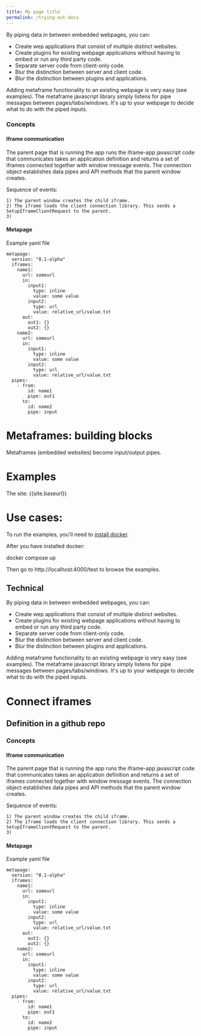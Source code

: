```yaml
---
title: My page title
permalink: /trying-out-docs
---
```


By piping data in between embedded webpages, you can:

 - Create wep applications that consist of multiple distinct websites.
 - Create plugins for existing webpage applications without having to embed or run any third party code.
 - Separate server code from client-only code.
 - Blur the distinction between server and client code.
 - Blur the distinction between plugins and applications.

Adding metaframe functionality to an existing webpage is very easy (see examples). The metaframe javascript library simply listens for pipe messages between pages/tabs/windows. It's up to your webpage to decide what to do with the piped inputs.



### Concepts

#### Iframe communication

The parent page that is running the app runs the iframe-app javascript code that communicates takes an application definition and returns a set of iframes connected together with window message events. The connection object establishes data pipes and API methods that the parent window creates.

Sequence of events:

	1) The parent window creates the child iframe.
	2) The iframe loads the client connection library. This sends a SetupIframeClientRequest to the parent.
	3) 


#### Metapage

Example yaml file

```
metapage:
  version: "0.1-alpha"
  iframes:
    name1:
      url: someurl
      in:
        input1:
          type: inline
          value: some value
        input2:
          type: url
          value: relative_url/value.txt
      out:
        out1: {}
        out2: {}
    name2:
      url: someurl
      in:
        input1:
          type: inline
          value: some value
        input2:
          type: url
          value: relative_url/value.txt
  pipes:
    - from:
        id: name1
        pipe: out1
      to:
        id: name2
        pipe: input
```



# Metaframes: building blocks

Metaframes (embedded websites) become input/output pipes. 


# Examples

The site: {{site.baseurl}}

# Use cases:

To run the examples, you'll need to [install docker](https://docs.docker.com/engine/installation/).

After you have installed docker:

  docker compose up

Then go to http://localhost:4000/test to browse the examples.

## Technical 


By piping data in between embedded webpages, you can:

 - Create wep applications that consist of multiple distinct websites.
 - Create plugins for existing webpage applications without having to embed or run any third party code.
 - Separate server code from client-only code.
 - Blur the distinction between server and client code.
 - Blur the distinction between plugins and applications.

Adding metaframe functionality to an existing webpage is very easy (see examples). The metaframe javascript library simply listens for pipe messages between pages/tabs/windows. It's up to your webpage to decide what to do with the piped inputs.



# Connect iframes

## Definition in a github repo


### Concepts

#### Iframe communication

The parent page that is running the app runs the iframe-app javascript code that communicates takes an application definition and returns a set of iframes connected together with window message events. The connection object establishes data pipes and API methods that the parent window creates.

Sequence of events:

	1) The parent window creates the child iframe.
	2) The iframe loads the client connection library. This sends a SetupIframeClientRequest to the parent.
	3) 


#### Metapage

Example yaml file

```
metapage:
  version: "0.1-alpha"
  iframes:
    name1:
      url: someurl
      in:
        input1:
          type: inline
          value: some value
        input2:
          type: url
          value: relative_url/value.txt
      out:
        out1: {}
        out2: {}
    name2:
      url: someurl
      in:
        input1:
          type: inline
          value: some value
        input2:
          type: url
          value: relative_url/value.txt
  pipes:
    - from:
        id: name1
        pipe: out1
      to:
        id: name2
        pipe: input
```
